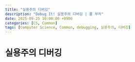 ```yaml
---
title: "실용주의 디버깅"
description: "Debug It! 실용주의 디버깅 | 폴 부처"
date: 2025-09-25 10:00:00 +0900
categories: [CS, Common]
tags: [Computer Science, Common, debugging, 실용주의, 디버깅]
---
```


# 실용주의 디버깅 